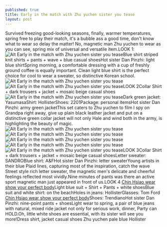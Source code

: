 ```yaml
---
published: true
title: Early in the match with Zhu yuchen sister you tease
layout: post
---
```

Survived freezing good-looking seasons, finally, warmer temperatures, spring free to play their match, it\'s a bubble ass a good time, don\'t know what to wear so delay the matter! No, magnetic man Zhu yuchen to wear as you can see, spring mix of universal and versatile item.LOOK 1:![Alt Early in the match with Zhu yuchen sister you tease](https://c2.staticflickr.com/2/1662/25679849070_e6e1f4804c_b.jpg)Blue shirt striped knit shirts + pants + wave + blue casual shoesHot sister Dan Pinzhi: light blue shirtSpring morning, a comfortable dressing with a cup of freshly ground coffee is equally important. Clean light blue shirt is the perfect choice for cool to wear a sweater, so distinctive Korean school.![Alt Early in the match with Zhu yuchen sister you tease](https://c2.staticflickr.com/2/1589/25347728524_d3af342627_z.jpg)![Alt Early in the match with Zhu yuchen sister you tease](https://c2.staticflickr.com/2/1603/25347734194_5ce2f16843_z.jpg)LOOK 2Collar Shirt + dark trousers + jacket + mosaic beige casual shoes![Alt Early in the match with Zhu yuchen sister you tease](https://c2.staticflickr.com/2/1583/25954517786_e8259f88f6_b.jpg)Dark green jacket: YasumasaShirt: HollisterShoes: 2201Package: personal itemsHot sister Dan Pinzhi: army green jacketThis set caters to Zhu yuchen to film I spy on Grandpa right away, give up plain black leather jacket and put on a distinctive green collar jacket will not only Hale and wind both in the army, is highlighting the beauty of magic.![Alt Early in the match with Zhu yuchen sister you tease](https://c2.staticflickr.com/2/1711/25351720243_a2ea22b614_b.jpg)![Alt Early in the match with Zhu yuchen sister you tease](https://c2.staticflickr.com/2/1696/25954530126_8dd8af994a_b.jpg)![Alt Early in the match with Zhu yuchen sister you tease](https://c2.staticflickr.com/2/1613/25980435515_361cdd1b7c_b.jpg)![Alt Early in the match with Zhu yuchen sister you tease](https://c2.staticflickr.com/2/1673/25859651912_1b218424f5_b.jpg)![Alt Early in the match with Zhu yuchen sister you tease](https://c2.staticflickr.com/2/1500/25859658882_1c67e0f40e_b.jpg)LOOK 3Collar Shirt + dark trousers + jacket + mosaic beige casual shoesLetter sweater: SANDROBlue shirt: A&FHot sister Dan Pinzhi: letter sweaterYoung artists in their blue Plaid lines, capturing most of the inspiration, catch the wave Street style rich letter sweater, the magnetic men\'s delicate and cheerful feelings reflected most vividly.Nine minutes of pants was there an active sport magnetic man just appeared in front of us.LOOK 4 [Chin Hsiao wear show your perfect body](http://www.focalstyle.com/2016/02/01/chin-hsiao-wear-show-your-perfect-body/)Light blue suit + Shirt + Pants + white shoesBlue suit and white shirt: on the beachHoles in jeans: HollisterGlasses: Tom Ford [Chin Hsiao wear show your perfect body](http://www.focalstyle.com/2016/02/01/chin-hsiao-wear-show-your-perfect-body/)Shoes: TrendianoHot sister Dan Pinzhi: nine-point pants + shoesLight wear to spring, a pair of blue jeans with natural, mixed ride jacket not only for serious work, dinner, Party can HOLD.Oh, little white shoes are essential, with its sister will see you more!Dress shirt, jacket casual shoes Zhu yuchen pale blue Hollister